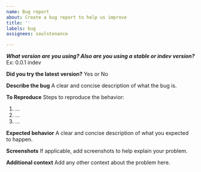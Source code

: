 ```yaml
---
name: Bug report
about: Create a bug report to help us improve
title: ''
labels: bug
assignees: soulstenance

---
```


***What version are you using? Also are you using a stable or indev version?***
Ex: 0.0.1 indev

**Did you try the latest version?**
Yes or No

**Describe the bug**
A clear and concise description of what the bug is.

**To Reproduce**
Steps to reproduce the behavior:
1. ...
2. ...
3. ...

**Expected behavior**
A clear and concise description of what you expected to happen.

**Screenshots**
If applicable, add screenshots to help explain your problem.

**Additional context**
Add any other context about the problem here.
